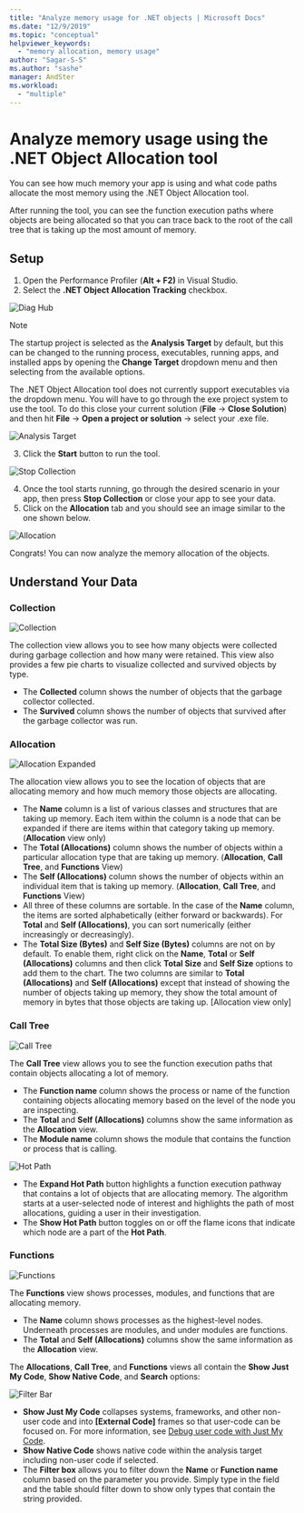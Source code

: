 ```yaml
---
title: "Analyze memory usage for .NET objects | Microsoft Docs"
ms.date: "12/9/2019"
ms.topic: "conceptual"
helpviewer_keywords:
  - "memory allocation, memory usage"
author: "Sagar-S-S"
ms.author: "sashe"
manager: AndSter
ms.workload:
  - "multiple"
---
```



# Analyze memory usage using the .NET Object Allocation tool

You can see how much memory your app is using and what code paths allocate the most memory using the .NET Object Allocation tool.

After running the tool, you can see the function execution paths where objects are being allocated so that you can trace back to the root of the call tree that is taking up the most amount of memory.

## Setup

1. Open the Performance Profiler (**Alt + F2)** in Visual Studio.
2.  Select the **.NET Object Allocation Tracking** checkbox.

![Diag Hub](../profiling/media/diaghub.png "Diag Hub")

> [!NOTE]
> The startup project is selected as the **Analysis Target** by default, but this can be changed to the running process, executables, running apps, and installed apps by opening the **Change Target** dropdown menu and then selecting from the available options.

   The .NET Object Allocation tool does not currently support executables via the dropdown menu. You will have to go through the exe project system to use the tool. To do this close your current solution (**File** -> **Close Solution**) and then hit **File** -> **Open a project or solution** -> select your .exe file.

![Analysis Target](../profiling/media/analysistarget.png "Analysis Target")

3. Click the **Start** button to run the tool.

![Stop Collection](../profiling/media/stopcollection.png "Stop Collection")

4. Once the tool starts running, go through the desired scenario in your app, then press **Stop Collection** or close your app to see your data.
5. Click on the **Allocation** tab and you should see an image similar to the one shown below.

![Allocation](../profiling/media/allocation.png "Allocation")

Congrats! You can now analyze the memory allocation of the objects.

## Understand Your Data

### Collection

![Collection](../profiling/media/collection.png "Collection")

The collection view allows you to see how many objects were collected during garbage collection and how many were retained. This view also provides a few pie charts to visualize collected and survived objects by type.

- The **Collected** column shows the number of objects that the garbage collector collected.
- The **Survived** column shows the number of objects that survived after the garbage collector was run.

### Allocation

![Allocation Expanded](../profiling/media/allocationexpanded.png "Allocation Expanded")

The allocation view allows you to see the location of objects that are allocating memory and how much memory those objects are allocating.

- The **Name** column is a list of various classes and structures that are taking up memory. Each item within the column is a node that can be expanded if there are items within that category taking up memory. (**Allocation** view only)
- The **Total (Allocations)** column shows the number of objects within a particular allocation type that are taking up memory. (**Allocation**, **Call Tree**, and **Functions** View)
- The **Self (Allocations)** column shows the number of objects within an individual item that is taking up memory. (**Allocation**, **Call Tree**, and **Functions** View)
- All three of these columns are sortable. In the case of the **Name** column, the items are sorted alphabetically (either forward or backwards). For **Total** and **Self (Allocations)**, you can sort numerically (either increasingly or decreasingly).
- The **Total Size (Bytes)** and **Self Size (Bytes)** columns are not on by default. To enable them, right click on the **Name**, **Total** or **Self (Allocations)** columns and then click **Total Size** and **Self Size** options to add them to the chart. The two columns are similar to **Total (Allocations)** and **Self (Allocations)** except that instead of showing the number of objects taking up memory, they show the total amount of memory in bytes that those objects are taking up. [Allocation view only]

### Call Tree

![Call Tree](../profiling/media/calltree.png "Call Tree")

The **Call Tree** view allows you to see the function execution paths that contain objects allocating a lot of memory.

- The **Function name** column shows the process or name of the function containing objects allocating memory based on the level of the node you are inspecting.
- The **Total** and **Self (Allocations)** columns show the same information as the **Allocation** view.
- The **Module name** column shows the module that contains the function or process that is calling.

![Hot Path](../profiling/media/hotpath.png "Hot Path")

- The **Expand Hot Path** button highlights a function execution pathway that contains a lot of objects that are allocating memory. The algorithm starts at a user-selected node of interest and highlights the path of most allocations, guiding a user in their investigation.
- The **Show Hot Path** button toggles on or off the flame icons that indicate which node are a part of the **Hot Path**.

### Functions

![Functions](../profiling/media/functions.png "Functions")

The **Functions** view shows processes, modules, and functions that are allocating memory.

- The **Name** column shows processes as the highest-level nodes. Underneath processes are modules, and under modules are functions.
- The **Total** and **Self (Allocations)** columns show the same information as the **Allocation** view.

The **Allocations**, **Call Tree**, and **Functions** views all contain the **Show Just My Code**, **Show Native Code**, and **Search** options:

![Filter Bar](../profiling/media/filterbar.png "Filter Bar")

- **Show Just My Code** collapses systems, frameworks, and other non-user code and into **[External Code]** frames so that user-code can be focused on. For more information, see [Debug user code with Just My Code](../debugger/just-my-code.md).
- **Show Native Code** shows native code within the analysis target including non-user code if selected.
- The **Filter box** allows you to filter down the **Name** or **Function name** column based on the parameter you provide. Simply type in the field and the table should filter down to show only types that contain the string provided.
